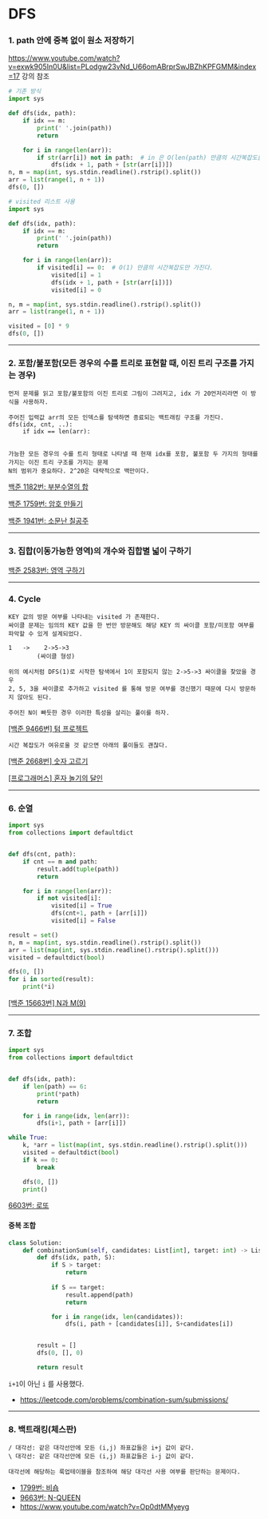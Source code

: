 # DFS

### 1. path 안에 중복 없이 원소 저장하기
https://www.youtube.com/watch?v=exwk905In0U&list=PLodgw23vNd_U66omABrprSwJBZhKPFGMM&index=17 강의 참조
```python
# 기존 방식
import sys

def dfs(idx, path):
    if idx == m:
        print(' '.join(path))
        return

    for i in range(len(arr)):
        if str(arr[i]) not in path:  # in 은 O(len(path) 만큼의 시간복잡도를 가진다.
            dfs(idx + 1, path + [str(arr[i])])
n, m = map(int, sys.stdin.readline().rstrip().split())
arr = list(range(1, n + 1))
dfs(0, [])
```

```python
# visited 리스트 사용
import sys

def dfs(idx, path):
    if idx == m:
        print(' '.join(path))
        return

    for i in range(len(arr)):
        if visited[i] == 0:  # O(1) 만큼의 시간복잡도만 가진다.
            visited[i] = 1 
            dfs(idx + 1, path + [str(arr[i])])
            visited[i] = 0

n, m = map(int, sys.stdin.readline().rstrip().split())
arr = list(range(1, n + 1))

visited = [0] * 9  
dfs(0, [])
```



---
### 2. 포함/불포함(모든 경우의 수를 트리로 표현할 때, 이진 트리 구조를 가지는 경우)
```
먼저 문제를 읽고 포함/불포함의 이진 트리로 그림이 그려지고, idx 가 20언저리라면 이 방식을 사용하자.

주어진 입력값 arr의 모든 인덱스를 탐색하면 종료되는 백트래킹 구조를 가진다.
dfs(idx, cnt, ..):
    if idx == len(arr):


가능한 모든 경우의 수를 트리 형태로 나타낼 때 현재 idx를 포함, 불포함 두 가지의 형태를 가지는 이진 트리 구조를 가지는 문제
N의 범위가 중요하다. 2^20은 대략적으로 백만이다.

```
[백준 1182번: 부분수열의 합](https://velog.io/@legowww/%EB%B0%B1%EC%A4%80-1182%EB%B2%88-%EB%B6%80%EB%B6%84%EC%88%98%EC%97%B4%EC%9D%98-%ED%95%A9)

[백준 1759번: 암호 만들기](https://velog.io/@legowww/%EB%B0%B1%EC%A4%80-1759%EB%B2%88-%EC%95%94%ED%98%B8-%EB%A7%8C%EB%93%A4%EA%B8%B0)

[백준 1941번: 소문난 칠공주](https://velog.io/@legowww/%EB%B0%B1%EC%A4%80-1941%EB%B2%88-%EC%86%8C%EB%AC%B8%EB%82%9C-%EC%B9%A0%EA%B3%B5%EC%A3%BC)


---
### 3. 집합(이동가능한 영역)의 개수와 집합별 넓이 구하기
[백준 2583번: 영역 구하기](https://velog.io/@legowww/%EB%B0%B1%EC%A4%80-2583%EB%B2%88-%EC%98%81%EC%97%AD-%EA%B5%AC%ED%95%98%EA%B8%B0)

---
### 4. Cycle
```
KEY 값의 방문 여부를 나타내는 visited 가 존재한다. 
싸이클 문제는 임의의 KEY 값을 한 번만 방문해도 해당 KEY 의 싸이클 포함/미포함 여부를 파악할 수 있게 설계되었다.

1   ->    2->5->3
        (싸이클 형성)

위의 예시처럼 DFS(1)로 시작한 탐색에서 1이 포함되지 않는 2->5->3 싸이클을 찾았을 경우
2, 5, 3을 싸이클로 추가하고 visited 를 통해 방문 여부를 갱신했기 때문에 다시 방문하지 않아도 된다.

주어진 N이 빠듯한 경우 이러한 특성을 살리는 풀이를 하자.
```
[[백준 9466번] 텀 프로젝트](https://velog.io/@legowww/%EB%B0%B1%EC%A4%80-9466%EB%B2%88-%ED%85%80-%ED%94%84%EB%A1%9C%EC%A0%9D%ED%8A%B8)

```
시간 복잡도가 여유로울 것 같으면 아래의 풀이들도 괜찮다.
```
[[백준 2668번] 숫자 고르기](https://velog.io/@legowww/%EB%B0%B1%EC%A4%80-2668%EB%B2%88-%EC%88%AB%EC%9E%90-%EA%B3%A0%EB%A5%B4%EA%B8%B0)

[[프로그래머스] 혼자 놀기의 달인](https://velog.io/@legowww/%ED%94%84%EB%A1%9C%EA%B7%B8%EB%9E%98%EB%A8%B8%EC%8A%A4-%ED%98%BC%EC%9E%90-%EB%86%80%EA%B8%B0%EC%9D%98-%EB%8B%AC%EC%9D%B8)

---
### 6. 순열
```python
import sys
from collections import defaultdict


def dfs(cnt, path):
    if cnt == m and path:
        result.add(tuple(path))
        return

    for i in range(len(arr)):
        if not visited[i]:
            visited[i] = True
            dfs(cnt+1, path + [arr[i]])
            visited[i] = False

result = set()
n, m = map(int, sys.stdin.readline().rstrip().split())
arr = list(map(int, sys.stdin.readline().rstrip().split()))
visited = defaultdict(bool)

dfs(0, [])
for i in sorted(result):
    print(*i)
```
[[백준 15663번] N과 M(9)](https://velog.io/@legowww/%EB%B0%B1%EC%A5%B0-15663%EB%B2%88-N%EA%B3%BC-M9)

---
### 7. 조합
```python
import sys
from collections import defaultdict


def dfs(idx, path):
    if len(path) == 6:
        print(*path)
        return

    for i in range(idx, len(arr)):
        dfs(i+1, path + [arr[i]])

while True:
    k, *arr = list(map(int, sys.stdin.readline().rstrip().split()))
    visited = defaultdict(bool)
    if k == 0:
        break

    dfs(0, [])
    print()
```
[6603번: 로또](https://www.acmicpc.net/problem/6603)

#### 중복 조합
```python
class Solution:
    def combinationSum(self, candidates: List[int], target: int) -> List[List[int]]:
        def dfs(idx, path, S):
            if S > target:
                return
            
            if S == target:
                result.append(path)
                return 

            for i in range(idx, len(candidates)):
                dfs(i, path + [candidates[i]], S+candidates[i]) 


        result = []
        dfs(0, [], 0)

        return result
```
`i+1`이 아닌 `i` 를 사용했다.
- https://leetcode.com/problems/combination-sum/submissions/

---
### 8. 백트래킹(체스판)
```
/ 대각선: 같은 대각선안에 모든 (i,j) 좌표값들은 i+j 값이 같다.
\ 대각선: 같은 대각선안에 모든 (i,j) 좌표값들은 i-j 값이 같다.

대각선에 해당하는 룩업테이블을 참조하여 해당 대각선 사용 여부를 판단하는 문제이다.
```
- [1799번: 비숍](https://www.acmicpc.net/problem/1799)
- [9663번: N-QUEEN](https://www.acmicpc.net/problem/9663)
- https://www.youtube.com/watch?v=Op0dtMMyeyg
